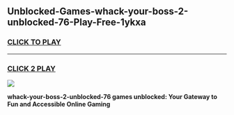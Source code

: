 
## Unblocked-Games-whack-your-boss-2-unblocked-76-Play-Free-1ykxa
<h3>
<a href="https://premium76.site?title=whack-your-boss-2-unblocked-76&ref=12A">CLICK TO PLAY</a></h3>
<hr>

<h3>
<a href="https://premium76.site?title=whack-your-boss-2-unblocked-76&ref=12A">CLICK 2 PLAY</a>
  
</h3>

<a href="https://premium76.site?title=whack-your-boss-2-unblocked-76&ref=12A"><img src="https://clearcache.store/games.png"></a>


**whack-your-boss-2-unblocked-76 games unblocked: Your Gateway to Fun and Accessible Online Gaming**
